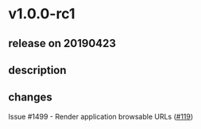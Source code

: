 # v1.0.0-rc1

## release on 20190423

## description

## changes

Issue #1499 - Render application browsable URLs (<a class="issue-link js-issue-link" data-error-text="Failed to load title" data-id="436294268" data-permission-text="Title is private" data-url="https://github.com/argoproj/argo-cd-ui/issues/119" data-hovercard-type="pull_request" data-hovercard-url="/argoproj/argo-cd-ui/pull/119/hovercard" href="https://github.com/argoproj/argo-cd-ui/pull/119">#119</a>)


